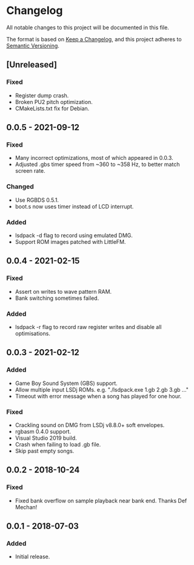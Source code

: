 # Changelog
All notable changes to this project will be documented in this file.

The format is based on [Keep a Changelog](https://keepachangelog.com/en/1.0.0/),
and this project adheres to [Semantic Versioning](https://semver.org/spec/v2.0.0.html).

## [Unreleased]
### Fixed
- Register dump crash.
- Broken PU2 pitch optimization.
- CMakeLists.txt fix for Debian.

## 0.0.5 - 2021-09-12
### Fixed
- Many incorrect optimizations, most of which appeared in 0.0.3.
- Adjusted .gbs timer speed from ~360 to ~358 Hz, to better match screen rate.

### Changed
- Use RGBDS 0.5.1.
- boot.s now uses timer instead of LCD interrupt.

### Added
- lsdpack -d flag to record using emulated DMG.
- Support ROM images patched with LittleFM.

## 0.0.4 - 2021-02-15
### Fixed
- Assert on writes to wave pattern RAM.
- Bank switching sometimes failed.

### Added
- lsdpack -r flag to record raw register writes and disable all optimisations.

## 0.0.3 - 2021-02-12
### Added
- Game Boy Sound System (GBS) support.
- Allow multiple input LSDj ROMs. e.g. "./lsdpack.exe 1.gb 2.gb 3.gb ..."
- Timeout with error message when a song has played for one hour.

### Fixed
- Crackling sound on DMG from LSDj v8.8.0+ soft envelopes.
- rgbasm 0.4.0 support.
- Visual Studio 2019 build.
- Crash when failing to load .gb file.
- Skip past empty songs.

## 0.0.2 - 2018-10-24
### Fixed
- Fixed bank overflow on sample playback near bank end. Thanks Def Mechan!

## 0.0.1 - 2018-07-03
### Added
- Initial release.
